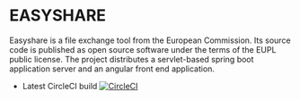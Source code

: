 # EASYSHARE
Easyshare is a file exchange tool from the European Commission. Its source code is published as open source software under the terms of the EUPL public license.
The project distributes a servlet-based spring boot application server and an angular front end application.

* Latest CircleCI build [![CircleCI](https://circleci.com/gh/CIRCABC/EasyShare/tree/master.svg?style=svg)](https://circleci.com/gh/CIRCABC/EasyShare/tree/master)